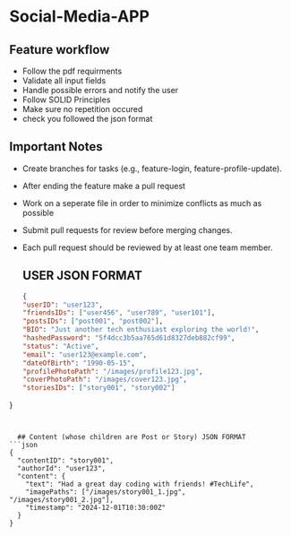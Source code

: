 # Social-Media-APP
## Feature workflow
- Follow the pdf requirments
- Validate all input fields
- Handle possible errors and notify the user
- Follow SOLID Principles
- Make sure no repetition occured
- check you followed the json format
## Important Notes
- Create branches for tasks (e.g., feature-login, feature-profile-update).
- After ending the feature make a pull request
- Work on a seperate file in order to minimize conflicts as much as possible
- Submit pull requests for review before merging changes.
- Each pull request should be reviewed by at least one team member.

  ## USER JSON FORMAT
  ```json
  {
  "userID": "user123",
  "friendsIDs": ["user456", "user789", "user101"],
  "postsIDs": ["post001", "post002"],
  "BIO": "Just another tech enthusiast exploring the world!",
  "hashedPassword": "5f4dcc3b5aa765d61d8327deb882cf99", 
  "status": "Active",
  "email": "user123@example.com",
  "dateOfBirth": "1990-05-15",
  "profilePhotoPath": "/images/profile123.jpg",
  "coverPhotoPath": "/images/cover123.jpg",
  "storiesIDs": ["story001", "story002"]
}
```


  ## Content (whose children are Post or Story) JSON FORMAT
```json
{
  "contentID": "story001",
  "authorId": "user123",
  "content": {
    "text": "Had a great day coding with friends! #TechLife",
    "imagePaths": ["/images/story001_1.jpg", "/images/story001_2.jpg"],
    "timestamp": "2024-12-01T10:30:00Z"
  }
}
```

